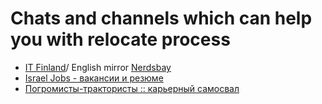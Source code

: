 # Chats and channels which can help you with relocate process

- [IT Finland](https://t.me/itfinland)/ English mirror [Nerdsbay](https://t.me/nerdsbay)
- [Israel Jobs - вакансии и резюмe](https://t.me/israjobs)
- [Погромисты-трактористы :: карьерный самосвал](https://t.me/pogromisty)